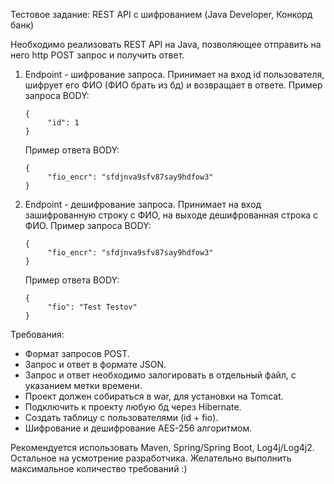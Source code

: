 Тестовое задание: REST API с шифрованием (Java Developer, Конкорд банк)

Необходимо реализовать REST API на Java, позволяющее отправить на него http POST запрос и получить ответ.

1. Endpoint - шифрование запроса.
   Принимает на вход id пользователя, шифрует его ФИО (ФИО брать из бд) и возвращает в ответе.
   Пример запроса BODY:
   ```
   {
        "id": 1
   }
   ```
   
   Пример ответа BODY:
   ```
   {
        "fio_encr": "sfdjnva9sfv87say9hdfow3"
   }
   ```

2. Endpoint - дешифрование запроса.
   Принимает на вход зашифрованную строку с ФИО, на выходе дешифрованная строка с ФИО.
   Пример запроса BODY:
   ```
   {
        "fio_encr": "sfdjnva9sfv87say9hdfow3"
   }
   ```
   Пример ответа BODY:
   ```
   {
        "fio": "Test Testov"
   }
   ```


Требования:
- Формат запросов POST.
- Запрос и ответ в формате JSON.
- Запрос и ответ необходимо залогировать в отдельный файл, с указанием метки времени.
- Проект должен собираться в war, для установки на Tomcat.
- Подключить к проекту любую бд через Hibernate.
- Создать таблицу с пользователями (id + fio).
- Шифрование и дешифрование AES-256 алгоритмом.


Рекомендуется использовать Maven, Spring/Spring Boot, Log4j/Log4j2. Остальное на усмотрение разработчика. Желательно выполнить максимальное количество требований :)
